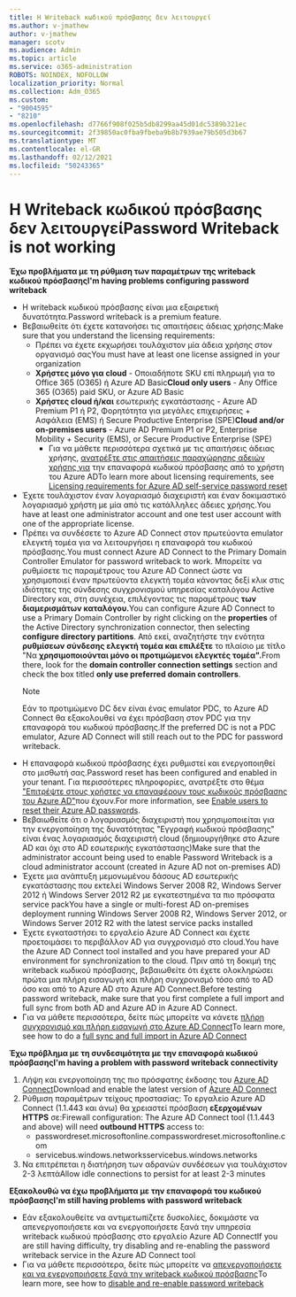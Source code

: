 ```yaml
---
title: Η Writeback κωδικού πρόσβασης δεν λειτουργεί
ms.author: v-jmathew
author: v-jmathew
manager: scotv
ms.audience: Admin
ms.topic: article
ms.service: o365-administration
ROBOTS: NOINDEX, NOFOLLOW
localization_priority: Normal
ms.collection: Adm_O365
ms.custom:
- "9004595"
- "8210"
ms.openlocfilehash: d7766f908f025b5db8299aa45d01dc5389b321ec
ms.sourcegitcommit: 2f39850ac0fba9fbeba9b8b7939ae79b505d3b67
ms.translationtype: MT
ms.contentlocale: el-GR
ms.lasthandoff: 02/12/2021
ms.locfileid: "50243365"
---
```

# <a name="password-writeback-is-not-working"></a><span data-ttu-id="737bd-102">Η Writeback κωδικού πρόσβασης δεν λειτουργεί</span><span class="sxs-lookup"><span data-stu-id="737bd-102">Password Writeback is not working</span></span>

<span data-ttu-id="737bd-103">**Έχω προβλήματα με τη ρύθμιση των παραμέτρων της writeback κωδικού πρόσβασης**</span><span class="sxs-lookup"><span data-stu-id="737bd-103">**I'm having problems configuring password writeback**</span></span>

- <span data-ttu-id="737bd-104">Η writeback κωδικού πρόσβασης είναι μια εξαιρετική δυνατότητα.</span><span class="sxs-lookup"><span data-stu-id="737bd-104">Password writeback is a premium feature.</span></span>
- <span data-ttu-id="737bd-105">Βεβαιωθείτε ότι έχετε κατανοήσει τις απαιτήσεις άδειας χρήσης:</span><span class="sxs-lookup"><span data-stu-id="737bd-105">Make sure that you understand the licensing requirements:</span></span>
  - <span data-ttu-id="737bd-106">Πρέπει να έχετε εκχωρήσει τουλάχιστον μία άδεια χρήσης στον οργανισμό σας</span><span class="sxs-lookup"><span data-stu-id="737bd-106">You must have at least one license assigned in your organization</span></span>
  - <span data-ttu-id="737bd-107">**Χρήστες μόνο για cloud** - Οποιαδήποτε SKU επί πληρωμή για το Office 365 (O365) ή Azure AD Basic</span><span class="sxs-lookup"><span data-stu-id="737bd-107">**Cloud only users** - Any Office 365 (O365) paid SKU, or Azure AD Basic</span></span>
  - <span data-ttu-id="737bd-108">**Χρήστες cloud ή/και** εσωτερικής εγκατάστασης - Azure AD Premium P1 ή P2, Φορητότητα για μεγάλες επιχειρήσεις + Ασφάλεια (EMS) ή Secure Productive Enterprise (SPE)</span><span class="sxs-lookup"><span data-stu-id="737bd-108">**Cloud and/or on-premises users** - Azure AD Premium P1 or P2, Enterprise Mobility + Security (EMS), or Secure Productive Enterprise (SPE)</span></span>
    - <span data-ttu-id="737bd-109">Για να μάθετε περισσότερα σχετικά με τις απαιτήσεις άδειας χρήσης, [ανατρέξτε στις απαιτήσεις παραχώρησης αδειών χρήσης για](https://docs.microsoft.com/azure/active-directory/active-directory-passwords-licensing) την επαναφορά κωδικού πρόσβασης από το χρήστη του Azure AD</span><span class="sxs-lookup"><span data-stu-id="737bd-109">To learn more about licensing requirements, see [Licensing requirements for Azure AD self-service password reset](https://docs.microsoft.com/azure/active-directory/active-directory-passwords-licensing)</span></span>
- <span data-ttu-id="737bd-110">Έχετε τουλάχιστον έναν λογαριασμό διαχειριστή και έναν δοκιμαστικό λογαριασμό χρήστη με μία από τις κατάλληλες άδειες χρήσης.</span><span class="sxs-lookup"><span data-stu-id="737bd-110">You have at least one administrator account and one test user account with one of the appropriate license.</span></span>
- <span data-ttu-id="737bd-111">Πρέπει να συνδέσετε το Azure AD Connect στον πρωτεύοντα emulator ελεγκτή τομέα για να λειτουργήσει η επαναφορά του κωδικού πρόσβασης.</span><span class="sxs-lookup"><span data-stu-id="737bd-111">You must connect Azure AD Connect to the Primary Domain Controller Emulator for password writeback to work.</span></span> <span data-ttu-id="737bd-112">Μπορείτε να ρυθμίσετε τις παραμέτρους του Azure AD Connect  ώστε να χρησιμοποιεί έναν πρωτεύοντα ελεγκτή τομέα κάνοντας δεξί κλικ στις ιδιότητες της σύνδεσης συγχρονισμού υπηρεσίας καταλόγου Active Directory και, στη συνέχεια, επιλέγοντας τις παραμέτρους **των διαμερισμάτων καταλόγου.**</span><span class="sxs-lookup"><span data-stu-id="737bd-112">You can configure Azure AD Connect to use a Primary Domain Controller by right clicking on the **properties** of the Active Directory synchronization connector, then selecting **configure directory partitions**.</span></span> <span data-ttu-id="737bd-113">Από εκεί, αναζητήστε την ενότητα **ρυθμίσεων σύνδεσης ελεγκτή τομέα και επιλέξτε** το πλαίσιο με τίτλο "Να **χρησιμοποιούνται μόνο οι προτιμώμενοι ελεγκτές τομέα".**</span><span class="sxs-lookup"><span data-stu-id="737bd-113">From there, look for the **domain controller connection settings** section and check the box titled **only use preferred domain controllers**.</span></span>
  > [!NOTE]
  > <span data-ttu-id="737bd-114">Εάν το προτιμώμενο DC δεν είναι ένας emulator PDC, το Azure AD Connect θα εξακολουθεί να έχει πρόσβαση στον PDC για την επαναφορά του κωδικού πρόσβασης.</span><span class="sxs-lookup"><span data-stu-id="737bd-114">If the preferred DC is not a PDC emulator, Azure AD Connect will still reach out to the PDC for password writeback.</span></span>
- <span data-ttu-id="737bd-115">Η επαναφορά κωδικού πρόσβασης έχει ρυθμιστεί και ενεργοποιηθεί στο μισθωτή σας.</span><span class="sxs-lookup"><span data-stu-id="737bd-115">Password reset has been configured and enabled in your tenant.</span></span> <span data-ttu-id="737bd-116">Για περισσότερες πληροφορίες, ανατρέξτε στο θέμα ["Επιτρέψτε στους χρήστες να επαναφέρουν τους κωδικούς πρόσβασης του Azure AD"](https://docs.microsoft.com/azure/active-directory/active-directory-passwords-getting-started)που έχουν.</span><span class="sxs-lookup"><span data-stu-id="737bd-116">For more information, see [Enable users to reset their Azure AD passwords](https://docs.microsoft.com/azure/active-directory/active-directory-passwords-getting-started).</span></span>
- <span data-ttu-id="737bd-117">Βεβαιωθείτε ότι ο λογαριασμός διαχειριστή που χρησιμοποιείται για την ενεργοποίηση της δυνατότητας "Εγγραφή κωδικού πρόσβασης" είναι ένας λογαριασμός διαχειριστή cloud (δημιουργήθηκε στο Azure AD και όχι στο AD εσωτερικής εγκατάστασης)</span><span class="sxs-lookup"><span data-stu-id="737bd-117">Make sure that the administrator account being used to enable Password Writeback is a cloud administrator account (created in Azure AD not on-premises AD)</span></span>
- <span data-ttu-id="737bd-118">Έχετε μια ανάπτυξη μεμονωμένου δάσους AD εσωτερικής εγκατάστασης που εκτελεί Windows Server 2008 R2, Windows Server 2012 ή Windows Server 2012 R2 με εγκατεστημένα τα πιο πρόσφατα service pack</span><span class="sxs-lookup"><span data-stu-id="737bd-118">You have a single or multi-forest AD on-premises deployment running Windows Server 2008 R2, Windows Server 2012, or Windows Server 2012 R2 with the latest service packs installed</span></span>
- <span data-ttu-id="737bd-119">Έχετε εγκαταστήσει το εργαλείο Azure AD Connect και έχετε προετοιμάσει το περιβάλλον AD για συγχρονισμό στο cloud.</span><span class="sxs-lookup"><span data-stu-id="737bd-119">You have the Azure AD Connect tool installed and you have prepared your AD environment for synchronization to the cloud.</span></span> <span data-ttu-id="737bd-120">Πριν από τη δοκιμή της writeback κωδικού πρόσβασης, βεβαιωθείτε ότι έχετε ολοκληρώσει πρώτα μια πλήρη εισαγωγή και πλήρη συγχρονισμό τόσο από το AD όσο και από το Azure AD στο Azure AD Connect.</span><span class="sxs-lookup"><span data-stu-id="737bd-120">Before testing password writeback, make sure that you first complete a full import and full sync from both AD and Azure AD in Azure AD Connect.</span></span>
- <span data-ttu-id="737bd-121">Για να μάθετε περισσότερα, δείτε πώς μπορείτε να κάνετε [πλήρη συγχρονισμό και πλήρη εισαγωγή στο Azure AD Connect](https://docs.microsoft.com/azure/active-directory/connect/active-directory-aadconnectsync-operations)</span><span class="sxs-lookup"><span data-stu-id="737bd-121">To learn more, see how to do a [full sync and full import in Azure AD Connect](https://docs.microsoft.com/azure/active-directory/connect/active-directory-aadconnectsync-operations)</span></span>

<span data-ttu-id="737bd-122">**Έχω πρόβλημα με τη συνδεσιμότητα με την επαναφορά κωδικού πρόσβασης**</span><span class="sxs-lookup"><span data-stu-id="737bd-122">**I'm having a problem with password writeback connectivity**</span></span>

1. <span data-ttu-id="737bd-123">Λήψη και ενεργοποίηση της πιο πρόσφατης έκδοσης του [Azure AD Connect](https://www.microsoft.com/download/details.aspx?id=47594)</span><span class="sxs-lookup"><span data-stu-id="737bd-123">Download and enable the latest version of [Azure AD Connect](https://www.microsoft.com/download/details.aspx?id=47594)</span></span>
2. <span data-ttu-id="737bd-124">Ρύθμιση παραμέτρων τείχους προστασίας: Το εργαλείο Azure AD Connect (1.1.443 και άνω) θα χρειαστεί πρόσβαση **εξερχομένων HTTPS** σε:</span><span class="sxs-lookup"><span data-stu-id="737bd-124">Firewall configuration: The Azure AD Connect tool (1.1.443 and above) will need **outbound HTTPS** access to:</span></span>
    - <span data-ttu-id="737bd-125">passwordreset.microsoftonline.com</span><span class="sxs-lookup"><span data-stu-id="737bd-125">passwordreset.microsoftonline.com</span></span>
    - <span data-ttu-id="737bd-126">servicebus.windows.networks</span><span class="sxs-lookup"><span data-stu-id="737bd-126">servicebus.windows.networks</span></span>
3. <span data-ttu-id="737bd-127">Να επιτρέπεται η διατήρηση των αδρανών συνδέσεων για τουλάχιστον 2-3 λεπτά</span><span class="sxs-lookup"><span data-stu-id="737bd-127">Allow idle connections to persist for at least 2-3 minutes</span></span>

<span data-ttu-id="737bd-128">**Εξακολουθώ να έχω προβλήματα με την επαναφορά του κωδικού πρόσβασης**</span><span class="sxs-lookup"><span data-stu-id="737bd-128">**I'm still having problems with password writeback**</span></span>

- <span data-ttu-id="737bd-129">Εάν εξακολουθείτε να αντιμετωπίζετε δυσκολίες, δοκιμάστε να απενεργοποιήσετε και να ενεργοποιήσετε ξανά την υπηρεσία writeback κωδικού πρόσβασης στο εργαλείο Azure AD Connect</span><span class="sxs-lookup"><span data-stu-id="737bd-129">If you are still having difficulty, try disabling and re-enabling the password writeback service in the Azure AD Connect tool</span></span>
- <span data-ttu-id="737bd-130">Για να μάθετε περισσότερα, δείτε πώς μπορείτε να [απενεργοποιήσετε και να ενεργοποιήσετε ξανά την writeback κωδικού πρόσβασης](https://docs.microsoft.com/azure/active-directory/active-directory-passwords-troubleshoot)</span><span class="sxs-lookup"><span data-stu-id="737bd-130">To learn more, see how to [disable and re-enable password writeback](https://docs.microsoft.com/azure/active-directory/active-directory-passwords-troubleshoot)</span></span>
